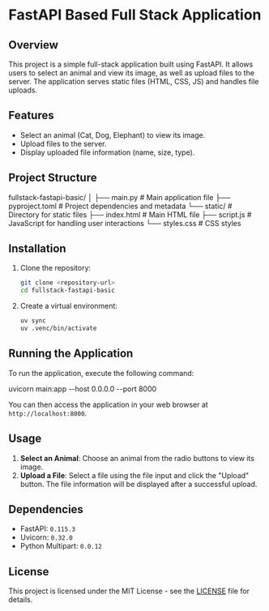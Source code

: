 # FastAPI Based Full Stack Application

## Overview

This project is a simple full-stack application built using FastAPI. It allows users to select an animal and view its image, as well as upload files to the server. The application serves static files (HTML, CSS, JS) and handles file uploads.

## Features

- Select an animal (Cat, Dog, Elephant) to view its image.
- Upload files to the server.
- Display uploaded file information (name, size, type).

## Project Structure
fullstack-fastapi-basic/
│
├── main.py # Main application file
├── pyproject.toml # Project dependencies and metadata
└── static/ # Directory for static files
├── index.html # Main HTML file
├── script.js # JavaScript for handling user interactions
└── styles.css # CSS styles

## Installation

1. Clone the repository:

   ```bash
   git clone <repository-url>
   cd fullstack-fastapi-basic
   ```

2. Create a virtual environment:
   
   ```bash
   uv sync
   uv .venc/bin/activate
   ```

## Running the Application

To run the application, execute the following command:

uvicorn main:app --host 0.0.0.0 --port 8000

You can then access the application in your web browser at `http://localhost:8000`.

## Usage

1. **Select an Animal**: Choose an animal from the radio buttons to view its image.
2. **Upload a File**: Select a file using the file input and click the "Upload" button. The file information will be displayed after a successful upload.

## Dependencies

- FastAPI: `0.115.3`
- Uvicorn: `0.32.0`
- Python Multipart: `0.0.12`

## License

This project is licensed under the MIT License - see the [LICENSE](LICENSE) file for details.